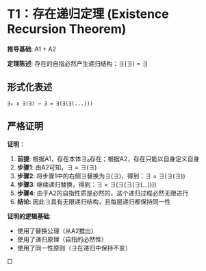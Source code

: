 # T1：存在递归定理 (Existence Recursion Theorem)

**推导基础**: A1 + A2

**定理陈述**: 存在的自指必然产生递归结构：∃(∃) = ∃

## 形式化表述
```
∃₀ ∧ ∃(∃) → ∃ = ∃(∃(∃(...)))
```

## 严格证明

**证明**：
1. **前提**: 根据A1，存在本体∃₀存在；根据A2，存在只能以自身定义自身
2. **步骤1**: 由A2可知，∃ = ∃(∃)
3. **步骤2**: 将步骤1中的右侧∃替换为∃(∃)，得到：∃ = ∃(∃(∃))
4. **步骤3**: 继续递归替换，得到：∃ = ∃(∃(∃(∃(...))))
5. **步骤4**: 由于A2的自指性质是必然的，这个递归过程必然无限进行
6. **结论**: 因此∃具有无限递归结构，且每层递归都保持同一性

**证明的逻辑基础**: 
- 使用了替换公理（从A2推出）
- 使用了递归原理（自指的必然性）
- 使用了同一性原则（∃在递归中保持不变）

□